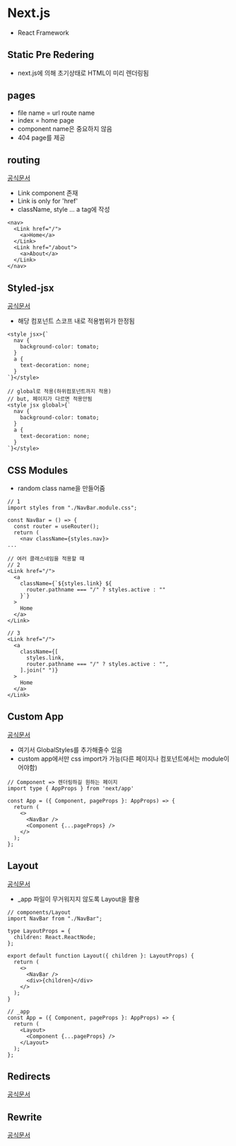 # Next.js

- React Framework

## Static Pre Redering

- next.js에 의해 초기상태로 HTML이 미리 렌더링됨

## pages

- file name = url route name
- index = home page
- component name은 중요하지 않음
- 404 page를 제공

## routing

[공식문서](https://nextjs.org/docs/api-reference/next/router)

- Link component 존재
- Link is only for 'href'
- className, style ... a tag에 작성

```
<nav>
  <Link href="/">
    <a>Home</a>
  </Link>
  <Link href="/about">
    <a>About</a>
  </Link>
</nav>
```

## Styled-jsx

[공식문서](https://nextjs.org/docs/basic-features/built-in-css-support#css-in-js)

- 해당 컴포넌트 스코프 내로 적용범위가 한정됨

```
<style jsx>{`
  nav {
    background-color: tomato;
  }
  a {
    text-decoration: none;
  }
`}</style>

// global로 적용(하위컴포넌트까지 적용)
// but, 페이지가 다르면 적용안됨
<style jsx global>{`
  nav {
    background-color: tomato;
  }
  a {
    text-decoration: none;
  }
`}</style>
```

## CSS Modules

- random class name을 만들어줌

```
// 1
import styles from "./NavBar.module.css";

const NavBar = () => {
  const router = useRouter();
  return (
    <nav className={styles.nav}>
...

// 여러 클래스네임을 적용할 때
// 2
<Link href="/">
  <a
    className={`${styles.link} ${
      router.pathname === "/" ? styles.active : ""
    }`}
  >
    Home
  </a>
</Link>

// 3
<Link href="/">
  <a
    className={[
      styles.link,
      router.pathname === "/" ? styles.active : "",
    ].join(" ")}
  >
    Home
  </a>
</Link>
```

## Custom App

[공식문서](https://nextjs.org/docs/basic-features/typescript#custom-app)

- 여기서 GlobalStyles를 추가해줄수 있음
- custom app에서만 css import가 가능(다른 페이지나 컴포넌트에서는 module이어야함)

```
// Component => 렌더링하길 원하는 페이지
import type { AppProps } from 'next/app'

const App = ({ Component, pageProps }: AppProps) => {
  return (
    <>
      <NavBar />
      <Component {...pageProps} />
    </>
  );
};
```

## Layout

[공식문서](https://nextjs.org/docs/basic-features/layouts)

- \_app 파일이 무거워지지 않도록 Layout을 활용

```
// components/Layout
import NavBar from "./NavBar";

type LayoutProps = {
  children: React.ReactNode;
};

export default function Layout({ children }: LayoutProps) {
  return (
    <>
      <NavBar />
      <div>{children}</div>
    </>
  );
}

// _app
const App = ({ Component, pageProps }: AppProps) => {
  return (
    <Layout>
      <Component {...pageProps} />
    </Layout>
  );
};

```

## Redirects

[공식문서](https://nextjs.org/docs/api-reference/next.config.js/redirects)

## Rewrite

[공식문서](https://nextjs.org/docs/api-reference/next.config.js/rewrites)
